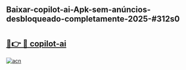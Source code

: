 ## Baixar-copilot-ai-Apk-sem-anúncios-desbloqueado-completamente-2025-#312s0

# <h2><a href="https://ainizakaria.my?title=copilot-ai&ref=20M">🔗👉 🔴 copilot-ai</a></h2>

[![acn](https://github.com/user-attachments/assets/0f9c940e-d8b0-45ae-aac7-cd30a18b3e1c)](https://ainizakaria.my?title=copilot-ai&ref=20M)


